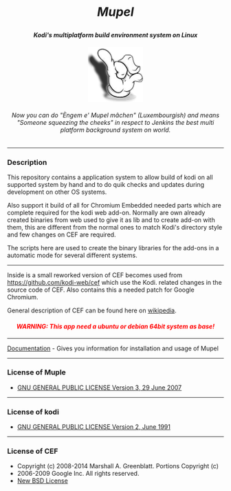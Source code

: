 # *<p align="center">Mupel </p>*
#### *<p align="center">Kodi's multiplatform build environment system on Linux</p>*
*<p align="center">![alt tag](https://raw.githubusercontent.com/EsMaSol/mupel/master/icons/icon-mupel-128x128.png)</p>*

###### *<p align="center">Now you can do "<i>Èngem e' Mupel mâchen</i>" (Luxembourgish) and means "Someone squeezing the cheeks" in respect to Jenkins the best multi platform background system on world.</p>*

-------------
### Description
This repository contains a application system to allow build of kodi on all supported system by hand and to do quik
checks and updates during development on other OS systems.

Also support it build of all for Chromium Embedded needed parts which are complete required for the kodi web add-on. Normally are own already created binaries from web used to give it as lib and to create add-on with them, this are different from the normal ones to match Kodi's directory style and few changes on CEF are required.

The scripts here are used to create the binary libraries for the add-ons in a automatic mode for several different
systems.

-------------
Inside is a small reworked version of CEF becomes used from https://github.com/kodi-web/cef which use the Kodi.
related changes in the source code of CEF. Also contains this a needed patch for Google Chromium.

General description of CEF can be found here on [wikipedia](http://en.wikipedia.org/wiki/Chromium_Embedded_Framework).

#### *<p align="center" style="color:red">WARNING: This app need a ubuntu or debian 64bit system as base!<p>*

-------------
[Documentation](docs/home.md) - Gives you information for installation and usage of Mupel

-------------
### License of Muple
- [GNU GENERAL PUBLIC LICENSE Version 3, 29 June 2007](LICENSE)

-------------
### License of kodi
- [GNU GENERAL PUBLIC LICENSE Version 2, June 1991](https://github.com/xbmc/xbmc/raw/master/LICENSE.GPL)

-------------
### License of CEF
- Copyright (c) 2008-2014 Marshall A. Greenblatt. Portions Copyright (c)
- 2006-2009 Google Inc. All rights reserved.
- [New BSD License](https://bitbucket.org/chromiumembedded/cef/raw/master/LICENSE.txt)

